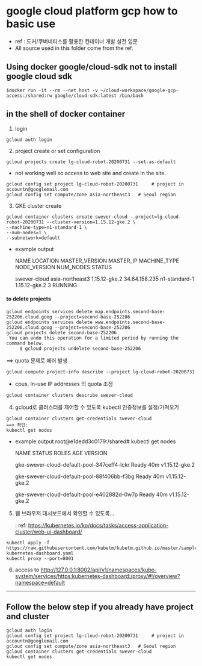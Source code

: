 # google cloud platform gcp how to basic use

 - ref : 도커/쿠버네티스를 활용한 컨테이너 개발 실전 입문
 - All source used in this folder come from the ref.

## Using docker google/cloud-sdk not to install google cloud sdk                          
```
$docker run -it --rm --net host -v ~/cloud-workspace/google-gcp-access:/shared:rw google/cloud-sdk:latest /bin/bash
```

## in the shell of docker container 

1. login
```
gcloud auth login
```


2. project create or set configuration
```
gcloud projects create lg-cloud-robot-20200731 --set-as-default
```
- not working well so access to web site and create in the site. 

```
gcloud config set project lg-cloud-robot-20200731     # project in accountn@googlemail.com
gcloud config set compute/zone asia-northeast3   # Seoul region

```
3. GKE cluster create
```
gcloud container clusters create swever-cloud --project=lg-cloud-robot-20200731 --cluster-version=1.15.12-gke.2 \
--machine-type=n1-standard-1 \
--num-nodes=1 \
--subnetwork=default
```
- example output

  NAME          LOCATION         MASTER_VERSION  MASTER_IP      MACHINE_TYPE   NODE_VERSION   NUM_NODES  STATUS

  swever-cloud  asia-northeast3  1.15.12-gke.2   34.64.158.235  n1-standard-1  1.15.12-gke.2  3          RUNNING


#### to delete projects
```
gcloud endpoints services delete map.endpoints.second-base-252206.cloud.goog --project=second-base-252206
gcloud endpoints services delete www.endpoints.second-base-252206.cloud.goog --project=second-base-252206
gcloud projects delete second-base-252206
 You can undo this operation for a limited period by running the command below.
     $ gcloud projects undelete second-base-252206
```

==> quota 문제로 에러 발생
```
gcloud compute project-info describe --project lg-cloud-robot-20200731
```
- cpus, In-use IP addresses 의  quota 조정
```
gcloud container clusters describe swever-cloud
```


4. gcloud로 클러스터를 제어할 수 있도록 kubectl 인증정보를 설정/가져오기
```
gcloud container clusters get-credentials swever-cloud
==> 확인: 
kubectl get nodes  
```
- example output
  root@e1dedd3c0179:/shared# kubectl get nodes
  
  NAME                                          STATUS   ROLES    AGE   VERSION
  
  gke-swever-cloud-default-pool-347ceff4-lckr   Ready    <none>   40m   v1.15.12-gke.2
  
  gke-swever-cloud-default-pool-88f406bb-f3bg   Ready    <none>   40m   v1.15.12-gke.2
  
  gke-swever-cloud-default-pool-e402882d-0w7p   Ready    <none>   40m   v1.15.12-gke.2


5. 웹 브라우저 대시보드에서 확인할 수 있도록...
 
      : ref: https://kubernetes.io/ko/docs/tasks/access-application-cluster/web-ui-dashboard/
```
kubectl apply -f https://raw.githubusercontent.com/kubetm/kubetm.github.io/master/sample/practice/appendix/gcp-kubernetes-dashboard.yaml 
kubectl proxy --port=8001
```

6. access to http://127.0.0.1:8002/api/v1/namespaces/kube-system/services/https:kubernetes-dashboard:/proxy/#!/overview?namespace=default



---
## Follow the below step if you already have project and cluster

```
gcloud auth login
gcloud config set project lg-cloud-robot-20200731     # project in accountn@googlemail.com
gcloud config set compute/zone asia-northeast3   # Seoul region
gcloud container clusters get-credentials swever-cloud
kubectl get nodes  
```
